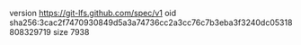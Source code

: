 version https://git-lfs.github.com/spec/v1
oid sha256:3cac2f7470930849d5a3a74736cc2a3cc76c7b3eba3f3240dc05318808329719
size 7938
